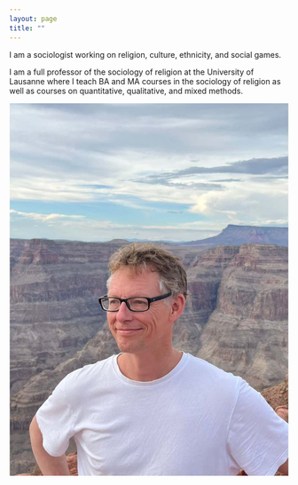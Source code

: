 ```yaml
---
layout: page
title: ""
---
```


I am a sociologist working on religion, culture, ethnicity, and social games. 

I am a full professor of the sociology of religion at the University of Lausanne where I teach BA and MA courses
in the sociology of religion as well as courses on quantitative, qualitative, and mixed methods.  
			
![Jörg Stolz](assets/Picture_3.jpg)





